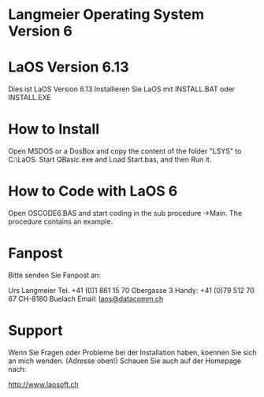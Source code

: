 # Langmeier Operating System Version 6

LaOS Version 6.13
==================

Dies ist LaOS Version 6.13
Installieren Sie LaOS mit INSTALL.BAT oder INSTALL.EXE

How to Install
==============

Open MSDOS or a DosBox and copy the content of the folder "LSYS" to C:\LaOS\. Start QBasic.exe and Load Start.bas, and then Run it.   


How to Code with LaOS 6
========================

Open OSCODE6.BAS and start coding in the sub procedure ->Main. The procedure contains an example.

Fanpost
========

Bitte senden Sie Fanpost an:

Urs Langmeier                           Tel. +41 (0)1 861 15 70
Obergasse 3                             Handy: +41 (0)79 512 70 67
CH-8180 Buelach				                  Email: laos@datacomm.ch


Support
========

Wenn Sie Fragen oder Probleme bei der Installation haben,
koennen Sie sich an mich wenden. (Adresse oben!) Schauen Sie auch
auf der Homepage nach:

http://www.laosoft.ch
